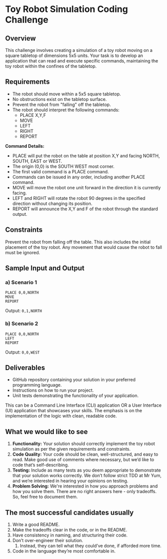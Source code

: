 # Toy Robot Simulation Coding Challenge

## Overview

This challenge involves creating a simulation of a toy robot moving on a square tabletop of dimensions 5x5 units. Your task is to develop an application that can read and execute specific commands, maintaining the toy robot within the confines of the tabletop.

## Requirements

- The robot should move within a 5x5 square tabletop.
- No obstructions exist on the tabletop surface.
- Prevent the robot from "falling" off the tabletop.
- The robot should interpret the following commands:
    - PLACE X,Y,F
    - MOVE
    - LEFT
    - RIGHT
    - REPORT

**Command Details:**

- PLACE will put the robot on the table at position X,Y and facing NORTH, SOUTH, EAST or WEST.
- The origin (0,0) is the SOUTH WEST most corner.
- The first valid command is a PLACE command.
- Commands can be issued in any order, including another PLACE command.
- MOVE will move the robot one unit forward in the direction it is currently facing.
- LEFT and RIGHT will rotate the robot 90 degrees in the specified direction without changing its position.
- REPORT will announce the X,Y and F of the robot through the standard output.

## Constraints

Prevent the robot from falling off the table. This also includes the initial placement of the toy robot. Any movement that would cause the robot to fall must be ignored.

## Sample Input and Output

### a) Scenario 1

```
PLACE 0,0,NORTH
MOVE
REPORT
```

Output: `0,1,NORTH`

### b) Scenario 2

```
PLACE 0,0,NORTH
LEFT
REPORT
```

Output: `0,0,WEST`

## Deliverables

- GitHub repository containing your solution in your preferred programming language.
- Instructions on how to run your project.
- Unit tests demonstrating the functionality of your application.

This can be a Command Line Interface (CLI) application OR a User Interface (UI) application that showcases your skills. The emphasis is on the implementation of the logic with clean, readable code.

## **What we would like to see**

1. **Functionality:** Your solution should correctly implement the toy robot simulation as per the given requirements and constraints.
2. **Code Quality:** Your code should be clean, well-structured, and easy to read. Make good use of comments where necessary, but we’d like to code that’s self-describing.
3. **Testing:** Include as many tests as you deem appropriate to demonstrate that your solution works correctly. We don’t follow strict TDD at Mr Yum, and we’re interested in hearing your opinions on testing.
4. **Problem Solving:** We're interested in how you approach problems and how you solve them. There are no right answers here - only tradeoffs. So, feel free to document them.

## The most successful candidates usually

1. Write a good README.
2. Make the tradeoffs clear in the code, or in the README.
3. Have consistency in naming, and structuring their code.
4. Don’t over-engineer their solution.
    1. Instead, they can tell what they could’ve done, if afforded more time.
5. Code in the language they’re most comfortable in.
